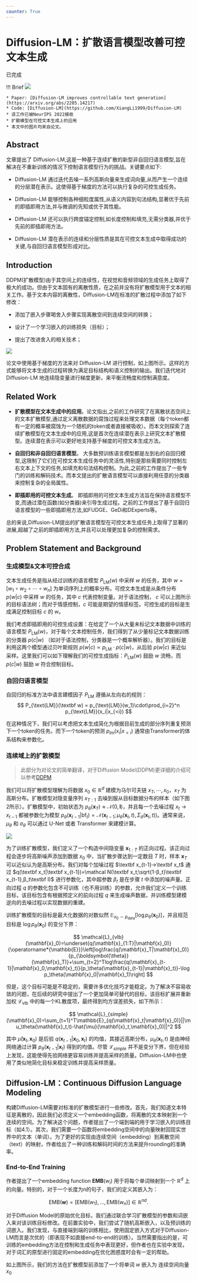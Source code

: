 ```yaml
---
counter: True   
---
```


# Diffusion-LM：扩散语言模型改善可控文本生成

<div class="badges">
<span class="badge full-implement-badge">已完成</span>
</div>

!!! Brief
    ![](https://david-pigeon.github.io/notebook/images/Paper/Diffusion/Text_gen/diffulm_0.png)
    
    * Paper: [Diffusion-LM improves controllable text generation](https://arxiv.org/abs/2205.14217)
    * Code: [Diffusion-LM](https://github.com/XiangLi1999/Diffusion-LM)
    * 该工作已被NeurIPS 2022接收
    * 扩散模型在可控文本生成上的应用
    * 本文中的图片均来自论文。

## Abstract

文章提出了 Diffusion-LM,这是一种基于连续扩散的新型非自回归语言模型,旨在解决在不重新训练的情况下控制语言模型行为的挑战。关键要点如下:

- Diffusion-LM 通过迭代去噪一系列高斯向量来生成词向量,从而产生一个连续的分层潜在表示。这使得基于梯度的方法可以执行复杂的可控生成任务。

- Diffusion-LM 能够控制各种细粒度属性,从语义内容到句法结构,显著优于先前的即插即用方法,并与微调的先知或优于其性能。

- Diffusion-LM 还可以执行跨度锚定控制,如长度控制和填充,无需分类器,并优于先前的即插即用方法。

- Diffusion-LM 潜在表示的连续和分层性质是其在可控文本生成中取得成功的关键,与自回归语言模型形成对比。

## Introduction

DDPM(扩散模型)由于其空间上的连续性，在视觉和音频领域的生成任务上取得了极大的成功。但由于文本固有的离散性质，在之前并没有将扩散模型用于文本的相关工作。基于文本内容的离散性，Diffusion-LM在标准的扩散过程中添加了如下修改：

- 添加了嵌入步骤喝舍入步骤实现离散空间到连续空间的转换；

- 设计了一个学习嵌入的训练损失（目标）；

- 提出了改进舍入的相关技术；

![](https://david-pigeon.github.io/notebook/images/Paper/Diffusion/Text_gen/diffulm_1.png)

论文中使用基于梯度的方法来对 Diffusion-LM 进行控制，如上图所示。这样的方式能够将文本生成的过程转换为满足目标结构和语义控制的输出。我们迭代地对 Diffusion-LM 地连续隐变量进行梯度更新，来平衡流畅度和控制满意度。

## Related Work

- **扩散模型在文本生成中的应用**。论文指出,之前的工作研究了在离散状态空间上的文本扩散模型,通过定义离散数据的腐蚀过程来处理文本数据（每个token都有一定的概率被腐蚀为一个随机的token或者直接被吸收）。而本文则探索了连续扩散模型在文本生成中的应用,这是首次在连续潜在表示上研究文本扩散模型。连续潜在表示可以更好地支持基于梯度的可控文本生成方法。

- **自回归和非自回归语言模型**。 大多数预训练语言模型都是左到右的自回归模型,这限制了它们在可控文本生成任务中的灵活性,特别是那些需要同时控制左右文本上下文的任务,如填充和句法结构控制。为此,之前的工作提出了一些专门的训练和解码技术。而本文提出的扩散语言模型可以直接利用任意的分类器来控制复杂的全局属性。

- **即插即用的可控文本生成**。 即插即用的可控文本生成方法旨在保持语言模型不变,而通过潜在函数(如分类器)来引导生成过程。之前的工作提出了基于自回归语言模型的一些即插即用方法,如FUDGE、GeDi和DExperts等。

总的来说,Diffusion-LM提出的扩散语言模型在可控文本生成任务上取得了显著的进展,超越了之前的即插即用方法,并且可以处理更加复杂的控制需求。

## Problem Statement and Background

### 生成模型&文本可控合成

文本生成任务是指从经过训练的语言模型 $P_{\text{LM}}(w)$ 中采样 $w$ 的任务，其中 $w = [w_1 \circ w_2 \circ \cdots \circ w_n ]$ 为单词序列上的概率分布。可控文本生成是从条件分布 $p(w|c)$ 中采样 $w$ 的任务，其中 $c$ 代表控制变量。对于语法控制， $c$ 可以上图所示的目标语法树；而对于情感控制，$c$ 可能是期望的情感标签。可控生成的目标是生成满足控制目标 $c$ 的 $w$。

我们考虑即插即用的可控生成设置：在给定了一个从大量未标记文本数据中训练的语言模型 $P_{\text{LM}}(w)$，对于每个文本控制任务，我们得到了从少量标记文本数据训练的分类器 $p(c|w)$ （如对于语法控制，分类器是一个概率解析器）。我们的目标是利用这两个模型通过贝叶斯规则 $p(w|c)\propto p_{\text{LM}}\cdot p(c|w)$，从后验 $p(w|c)$ 来近似采样。这里我们可以如下理解我们的可控生成指标：$P_{\text{LM}}(w)$ 鼓励 $w$ 流畅，而 $p(c|w)$ 鼓励 $w$ 符合控制目标。

### 自回归语言模型

自回归的标准方法中语言建模因子 $P_{\text{LM}}$ 遵循从左向右的规则：
$$
P_{\text{LM}}(\textbf w) = p_{\text{LM}}(w_1)\cdot\prod_{i=2}^n p_{\text{LM}}(x_i|x_{<i})
$$

在这种情况下，我们可以考虑把文本生成简化为根据目前生成的部分序列重复预测下一个token的任务。而下一个token的预测 $p_{lm}(x_i | x_{<i})$ 通常由Transformer的体系结构来参数化。

### 连续域上的扩散模型

> 此部分为对论文的简单翻译，对于Diffusion Model(DDPM)更详细的介绍可以参考[DDPM](../AIGC/ddpm.md)

我们可以将扩散模型理解为将数据 $x_0\in \mathbb R ^d$ 建模为马尔可夫链 $x_T,\cdots, x_0$，$x_T$ 为高斯分布。扩散模型对隐变量序列 $x_{T:1}$ 去噪到服从目标数据分布的样本（如下图2所示）。扩散模型中，初始状态为 $p_\theta(\textbf{x}_T) \approx \mathcal N(0,\textbf{I})$，并且每一个去噪过程 $x_t \to x_{t-1}$ 都被参数化为模型 $p_\theta(\textbf{x}_{t-1} | \text{bf}_t) = \mathcal N (\textbf{x}_{t-1};\mu_\theta(\textbf{x}_t,t),\Sigma_\theta(\textbf{x}_t,t))$。通常来说， $\mu_\theta$ 和 $\sigma_\theta$ 可以通过 U-Net 或者 Transformer 来建模计算。

![](https://david-pigeon.github.io/notebook/images/Paper/Diffusion/Text_gen/diffulm_2.png)

为了训练扩散模型，我们定义了一个构造中间隐变量 $\mathbf x_{1:T}$ 的正向过程。该正向过程会逐步将高斯噪声添加到数据 $x_0$ 中，当扩散步骤达到一定数目 $T$ 时，样本 $\mathbf x_T$ 可以近似认为是高斯分布。我们对每个加噪过程 $\textbf x_{t-1}→\textbf x_t$ 通过 $q(\textbf x_t|\textbf x_{t-1})=\mathcal N(\textbf x_t;\sqrt{1-β_t}\textbf x_{t-1},β_t\textbf I)$ 进行参数化，其中超参数 $\beta_t$ 是在步骤 $t$ 中添加的噪声量。正向过程 $q$ 的参数化包含不可训练（也不用训练）的参数，允许我们定义一个训练目标，该目标包含有根据预定义的前向过程 $q$ 来生成噪声数据，并训练模型建模逆向的去噪过程以实现数据的重建。

训练扩散模型的目标是最大化数据的对数似然 $\mathbb E_{x_0  \sim p_{\text {data}}}[\log p_\theta(\mathbf x_0)]$，并且规范目标是 $\log p_\theta (\mathbf x_0)$ 的变分下界：

$$
\mathcal{L}_{vlb}(\mathbf{x}_0)=\underset{q(\mathbf{x}_{1:T}|\mathbf{x}_0)}{\operatorname*{\mathbb{E}}}\left[log\frac{q(\mathbf{x}_T|\mathbf{x}_0)}{p_{\boldsymbol{\theta}}(\mathbf{x}_T)}+\sum_{t=2}^Tlog\frac{q(\mathbf{x}_{t-1}|\mathbf{x}_0,\mathbf{x}_t)}{p_\theta(\mathbf{x}_{t-1}|\mathbf{x}_t)}-\log p_\theta(\mathbf{x}_0|\mathbf{x}_1)\right]
$$

但是，这个目标可能是不稳定的，需要许多优化技巧才能稳定。为了解决不容易收敛的问题，在后续的研究中提出了一个更加简单可替代的目标，该目标扩展并重新加权 $\mathcal L_{\text{vlb}}$ 中的每一个KL散度项，最终得到均方误差损失，如下所示：

$$
\mathcal{L}_{simple}(\mathbf{x}_0)=\sum_{t=1}^T\mathbb{E}_{q(\mathbf{x}_t|\mathbf{x}_0)}||\mu_\theta(\mathbf{x}_t,t)-\hat{\mu}(\mathbf{x}_t,\mathbf{x}_0)||^2
$$

其中 $\hat{\mu}(\mathbf{x}_t,\mathbf{x}_0)$ 是后验 $q(\mathbf x_{t-1}|\mathbf x_0,\mathbf x_t)$ 的均值，其接近高斯分布，$\mu_\theta(\mathbf{x}_t,t)$ 是由神经网络通过计算 $p_\theta(\mathbf x_{t-1} | \mathbf x_t)$ 得到的均值。尽管 $\mathcal{L}_{simple}$ 并不是变分下界，但在经验上发现，这能使得先验网络更容易训练并提高采样的质量。Diffusion-LM中也使用了类似地简化目标来稳定训练并提高采样质量。

## Diffusion-LM：Continuous Diffusion Language Modeling

构建Diffusion-LM需要对标准的扩散模型进行一些修改。首先，我们知道文本特征是离散的，因此我们必须定义一个embedding函数，将离散的文本映射到一个连续的空间。为了解决这个问题，作者提出了一个端到端的用于学习嵌入的训练目标（如4.1）。其次，我们需要一个函数将embedding空间中的向量映射回现实世界中的文本（单词）。为了更好的实现由连续空间（embedding）到离散空间（text）的映射，作者给出了一种训练和解码时间的方法来提升rounding的准确率。

### End-to-End Training

作者提出了一个embedding function $\textbf{EMB}(w_i)$ 用于将每个单词映射到一个 $\mathbb R^d$ 上的向量。特别的，对于一个长度为n的句子，我们的定义其嵌入为：

$$
\mathrm{EMB}(\mathbf{w})=[\mathrm{EMB}(w_1),\ldots,\mathrm{EMB}(w_n)]\in\mathbb{R}^{nd}.
$$

对于Diffusion Model的原始优化目标，我们通过联合学习扩散模型的参数和词嵌入来对该训练目标修改。在前置实验中，我们尝试了随机高斯嵌入，以及预训练的词嵌入。我们发现，与直接端到端的训练相比，使用固定嵌入方式对于Diffusion-LM而言是次优的（即表现不如直接end-to-end的训练）。当然需要指出的是，可训练的embedding方法在控制和生成任务中表现更好，但作者也在实验中发现，对于词汇的原型进行固定的embedding在优化困惑度时会有一定的帮助。

如上图所示，我们的方法在扩散模型前添加了一个将单词 $w$ 嵌入为 连续空间向量 $x_0$


